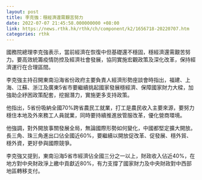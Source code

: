 ```yaml
---
layout: post
title: 李克強：穩經濟還需艱苦努力
date: 2022-07-07 21:45:58.000000000 +08:00
link: https://news.rthk.hk/rthk/ch/component/k2/1656718-20220707.htm
categories: rthk
---
```


國務院總理李克強表示，當前經濟在恢復中但基礎還不穩固，穩經濟還需艱苦努力。要高效統籌疫情防控及經濟社會發展，協同實施宏觀政策及深化改革，保持經濟運行在合理區間。

李克強主持召開東南沿海省份政府主要負責人經濟形勢座談會時指出，福建、上海、江蘇、浙江及廣東5省市要繼續挑起國家發展穩經濟、保障國家財力大樑，加強助企紓困政策配套，挖掘潛力，實施更多支持政策。

他指出，5省份吸納全國70%跨省農民工就業，打工是農民收入主要來源，要努力穩住本地及外來務工人員就業，同時要持續推進放管服改革，優化營商環境。

他強調，對外開放事關發展全局，無論國際形勢如何變化，中國都堅定擴大開放。長三角、珠三角進出口佔全國近60%，要繼續以開放促改革、促發展、穩外貿、穩外資，更好參與國際競爭。

李克強又提到，東南沿海5省市經濟佔全國三分之一以上，財政收入佔近40%，在地方對中央財政淨上繳中貢獻近80%，有力支撐了國家財力及中央財政對中西部地區轉移支付。
